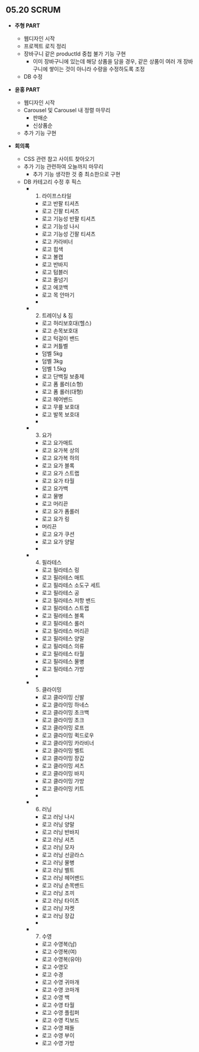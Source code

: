 ## 05.20 SCRUM

- **주형 PART**
  - 웹디자인 시작
  - 프로젝트 로직 정리
  - 장바구니 같은 productId 중첩 불가 기능 구현
    - 이미 장바구니에 있는데 해당 상품을 담을 경우, 같은 상품이 여러 개 장바구니에 쌓이는 것이 아니라 수량을 수정하도록 조정
  - DB 수정

- **윤홍 PART**
  - 웹디자인 시작
  - Carousel 및 Carousel 내 정렬 마무리
    - 판매순
    - 신상품순
  - 추가 기능 구현

- **회의록**
  - CSS 관련 참고 사이트 찾아오기
  - 추가 기능 관련하여 오늘까지 마무리
    - 추가 기능 생각한 것 중 최소한으로 구현
  - DB 카테고리 수정 후 픽스
    - 1. 라이프스타일
      - 로고 반팔 티셔츠
      - 로고 긴팔 티셔츠
      - 로고 기능성 반팔 티셔츠
      - 로고 기능성 나시
      - 로고 기능성 긴팔 티셔츠
      - 로고 카라비너
      - 로고 힙색
      - 로고 볼캡
      - 로고 반바지
      - 로고 텀블러
      - 로고 줄넘기
      - 로고 에코백
      - 로고 목 안마기
      - 
    - 2. 트레이닝 & 짐
      - 로고 허리보호대(헬스)
      - 로고 손목보호대
      - 로고 턱걸이 밴드
      - 로고 커틀벨
      - 덤벨 5kg
      - 덤벨 3kg
      - 덤벨 1.5kg
      - 로고 단백질 보충제
      - 로고 폼 롤러(소형)
      - 로고 폼 롤러(대형)
      - 로고 헤어밴드
      - 로고 무릎 보호대
      - 로고 발목 보호대
      - 
    - 3. 요가
      - 로고 요가매트
      - 로고 요가복 상의
      - 로고 요가복 하의
      - 로고 요가 블록
      - 로고 요가 스트랩
      - 로고 요가 타월
      - 로고 요가백
      - 로고 물병
      - 로고 머리끈
      - 로고 요가 폼롤러
      - 로고 요가 링
      - 머리끈
      - 로고 요가 쿠션
      - 로고 요가 양말
      - 
    - 4. 필라테스
      - 로고 필라테스 링
      - 로고 필라테스 매트
      - 로고 필라테스 소도구 세트
      - 로고 필라테스 공
      - 로고 필라테스 저항 밴드
      - 로고 필라테스 스트랩
      - 로고 필라테스 블록
      - 로고 필라테스 롤러
      - 로고 필라테스 머리끈
      - 로고 필라테스 양말
      - 로고 필라테스 의류
      - 로고 필라테스 타월
      - 로고 필라테스 물병
      - 로고 필라테스 가방
      - 
    - 5. 클라이밍
      - 로고 클라이밍 신발
      - 로고 클라이밍 하네스
      - 로고 클라이밍 초크백
      - 로고 클라이밍 초크
      - 로고 클라이밍 로프
      - 로고 클라이밍 퀵드로우
      - 로고 클라이밍 카라비너
      - 로고 클라이밍 벨트
      - 로고 클라이밍 장갑
      - 로고 클라이밍 셔츠
      - 로고 클라이밍 바지
      - 로고 클라이밍 가방
      - 로고 클라이밍 키트
      - 
    - 6. 러닝
      - 로고 러닝 나시
      - 로고 러닝 양말
      - 로고 러닝 반바지
      - 로고 러닝 셔츠
      - 로고 러닝 모자
      - 로고 러닝 선글라스
      - 로고 러닝 물병
      - 로고 러닝 벨트
      - 로고 러닝 헤어밴드
      - 로고 러닝 손목밴드
      - 로고 러닝 조끼
      - 로고 러닝 타이츠
      - 로고 러닝 자켓
      - 로고 러닝 장갑
      - 
    - 7. 수영
      - 로고 수영복(남)
      - 로고 수영복(여)
      - 로고 수영복(유아)
      - 로고 수영모
      - 로고 수경
      - 로고 수영 귀마개
      - 로고 수영 코마개
      - 로고 수영 백
      - 로고 수영 타월
      - 로고 수영 플립퍼
      - 로고 수영 킥보드
      - 로고 수영 패들
      - 로고 수영 부이
      - 로고 수영 가방